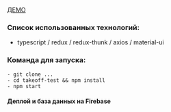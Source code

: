 [ДЕМО](https://takeoff-test.web.app/)

### Список использованных технологий:

- typescript / redux / redux-thunk / axios / material-ui

### Команда для запуска:

```
- git clone ...
- cd takeoff-test && npm install
- npm start
```

#### Деплой и база данных на Firebase

